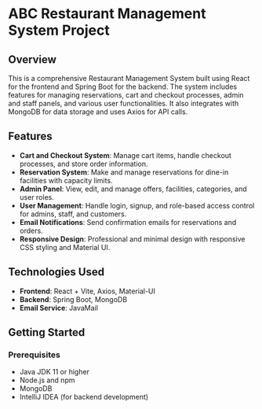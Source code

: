 # ABC Restaurant Management System Project

## Overview

This is a comprehensive Restaurant Management System built using React for the frontend and Spring Boot for the backend. The system includes features for managing reservations, cart and checkout processes, admin and staff panels, and various user functionalities. It also integrates with MongoDB for data storage and uses Axios for API calls.

## Features

- **Cart and Checkout System**: Manage cart items, handle checkout processes, and store order information.
- **Reservation System**: Make and manage reservations for dine-in facilities with capacity limits.
- **Admin Panel**: View, edit, and manage offers, facilities, categories, and user roles.
- **User Management**: Handle login, signup, and role-based access control for admins, staff, and customers.
- **Email Notifications**: Send confirmation emails for reservations and orders.
- **Responsive Design**: Professional and minimal design with responsive CSS styling and Material UI.

## Technologies Used

- **Frontend**: React + Vite, Axios, Material-UI
- **Backend**: Spring Boot, MongoDB
- **Email Service**: JavaMail


## Getting Started

### Prerequisites

- Java JDK 11 or higher
- Node.js and npm
- MongoDB
- IntelliJ IDEA (for backend development)

